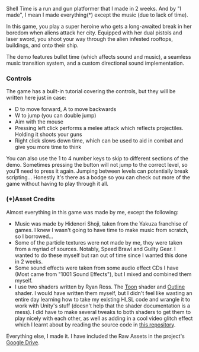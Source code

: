 Shell Time is a run and gun platformer that I made in 2 weeks. And by "I made", I mean I made everything(*) except the music (due to lack of time). 

In this game, you play a super heroine who gets a long-awaited break in her boredom when aliens attack her city. Equipped with her dual pistols and laser sword, you shoot your way through the alien infested rooftops, buildings, and onto their ship. 

The demo features bullet time (which affects sound and music), a seamless music transition system, and a custom directional sound implementation.

### Controls

The game has a built-in tutorial covering the controls, but they will be written here just in case:

* D to move forward, A to move backwards
* W to jump (you can double jump)
* Aim with the mouse
* Pressing left click performs a melee attack which reflects projectiles. Holding it shoots your guns
* Right click slows down time, which can be used to aid in combat and give you more time to think

You can also use the 1 to 4 number keys to skip to different sections of the demo. Sometimes pressing the button will not jump to the correct level, so you'll need to press it again. Jumping between levels can potentially break scripting... Honestly it's there as a bodge so you can check out more of the game without having to play through it all.

### (*)Asset Credits

Almost everything in this game was made by me, except the following:

* Music was made by Hidenori Shoji, taken from the Yakuza franchise of games. I knew I wasn't going to have time to make music from scratch, so I borrowed...
* Some of the particle textures were not made by me, they were taken from a myriad of sources. Notably, Speed Brawl and Guilty Gear. I wanted to do these myself but ran out of time since I wanted this done in 2 weeks.
* Some sound effects were taken from some audio effect CDs I have (Most came from "1001 Sound Effects"), but I mixed and combined them myself.
* I use two shaders written by Ryan Ross. The [Toon](https://github.com/IronWarrior/UnityToonShader) shader and [Outline](https://github.com/IronWarrior/UnityOutlineShader) shader. I would have written them myself, but I didn't feel like wasting an entire day learning how to take my existing HLSL code and wrangle it to work with Unity's stuff (doesn't help that the shader documentation is a mess). I did have to make several tweaks to both shaders to get them to play nicely with each other, as well as adding in a cool video glitch effect which I learnt about by reading the source code in [this repository](https://github.com/keijiro/KinoGlitch).

Everything else, I made it. I have included the Raw Assets in the project's [Google Drive](https://drive.google.com/drive/u/1/folders/1LjgYdFYKpYOtT2UIXvhdY1lmiuzb3UDS).
